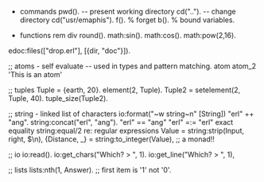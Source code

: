 * commands
pwd().  -- present working directory
cd("..").  -- change directory
cd("usr/emaphis").
f().  % forget
b().  % bound variables.

* functions
rem div
round().
math:sin().
math:cos().
math:pow(2,16).


edoc:files(["drop.erl"], [{dir, "doc"}]).

;; atoms - self evaluate
-- used in types and pattern matching.
atom
atom_2
'This is an atom'


;; tuples
Tuple = {earth, 20}.
element(2, Tuple).
Tuple2 = setelement(2, Tuple, 40).
tuple_size(Tuple2).

;; string  - linked list of characters
io:format("~w string~n" [String])
"erl" ++ "ang".
string:concat("erl", "ang").
"erl" == "ang"
"erl" =:= "erl"  exact equality
string:equal/2
re: regular expressions
Value = string:strip(Input, right, $\n),
{Distance, _} = string:to_integer(Value), ;; a monad!!

;; io
io:read().
io:get_chars("Which? > ", 1).
io:get_line("Which? > ", 1),


;; lists
lists:nth(1, Answer).  ;; first item is '1' not '0'.
